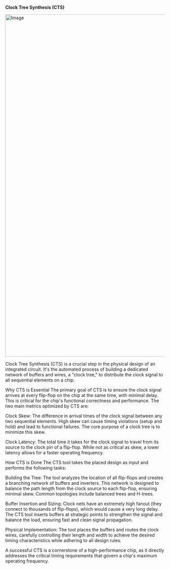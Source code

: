 **Clock Tree Synthesis (CTS)**


<img width="1920" height="1080" alt="Image" src="https://github.com/user-attachments/assets/0f24efe0-7542-4414-add3-456fb24ed680" />



Clock Tree Synthesis (CTS) is a crucial step in the physical design of an integrated circuit. It's the automated process of building a dedicated network of buffers and wires, a "clock tree," to distribute the clock signal to all sequential elements on a chip.

Why CTS is Essential
The primary goal of CTS is to ensure the clock signal arrives at every flip-flop on the chip at the same time, with minimal delay. This is critical for the chip's functional correctness and performance. The two main metrics optimized by CTS are:

Clock Skew: The difference in arrival times of the clock signal between any two sequential elements. High skew can cause timing violations (setup and hold) and lead to functional failures. The core purpose of a clock tree is to minimize this skew.

Clock Latency: The total time it takes for the clock signal to travel from its source to the clock pin of a flip-flop. While not as critical as skew, a lower latency allows for a faster operating frequency.

How CTS is Done
The CTS tool takes the placed design as input and performs the following tasks:

Building the Tree: The tool analyzes the location of all flip-flops and creates a branching network of buffers and inverters. This network is designed to balance the path length from the clock source to each flip-flop, ensuring minimal skew. Common topologies include balanced trees and H-trees.

Buffer Insertion and Sizing: Clock nets have an extremely high fanout (they connect to thousands of flip-flops), which would cause a very long delay. The CTS tool inserts buffers at strategic points to strengthen the signal and balance the load, ensuring fast and clean signal propagation.

Physical Implementation: The tool places the buffers and routes the clock wires, carefully controlling their length and width to achieve the desired timing characteristics while adhering to all design rules.

A successful CTS is a cornerstone of a high-performance chip, as it directly addresses the critical timing requirements that govern a chip's maximum operating frequency.
